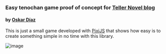 ### Easy tenochan game proof of concept for [Teller Novel blog](https://zenn.dev/p/tellernovel_inc)

#### by [Oskar Díaz](https://career.tellernovel.com/313494e3fec843c297d0033263d35942)

This is just a small game developed with [PixiJS](https://pixijs.com/) that shows how easy is to create something simple in no time with this library.

![image](https://github.com/ikusuki/pixijs-tenochan-game/assets/4434945/feab99d1-5db3-4a72-899e-e025c614eb09)
